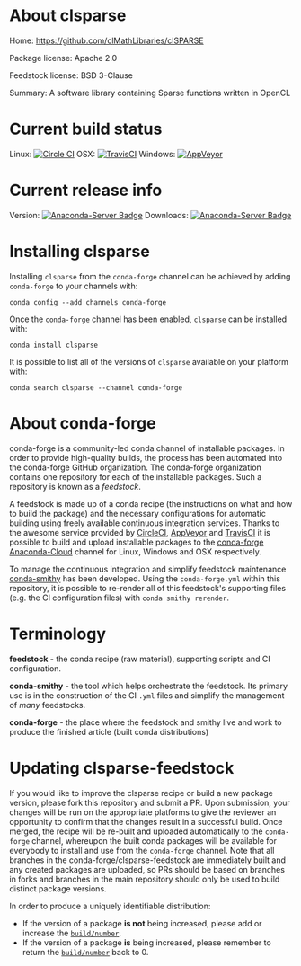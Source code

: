 About clsparse
==============

Home: https://github.com/clMathLibraries/clSPARSE

Package license: Apache 2.0

Feedstock license: BSD 3-Clause

Summary: A software library containing Sparse functions written in OpenCL



Current build status
====================

Linux: [![Circle CI](https://circleci.com/gh/conda-forge/clsparse-feedstock.svg?style=shield)](https://circleci.com/gh/conda-forge/clsparse-feedstock)
OSX: [![TravisCI](https://travis-ci.org/conda-forge/clsparse-feedstock.svg?branch=master)](https://travis-ci.org/conda-forge/clsparse-feedstock)
Windows: [![AppVeyor](https://ci.appveyor.com/api/projects/status/github/conda-forge/clsparse-feedstock?svg=True)](https://ci.appveyor.com/project/conda-forge/clsparse-feedstock/branch/master)

Current release info
====================
Version: [![Anaconda-Server Badge](https://anaconda.org/conda-forge/clsparse/badges/version.svg)](https://anaconda.org/conda-forge/clsparse)
Downloads: [![Anaconda-Server Badge](https://anaconda.org/conda-forge/clsparse/badges/downloads.svg)](https://anaconda.org/conda-forge/clsparse)

Installing clsparse
===================

Installing `clsparse` from the `conda-forge` channel can be achieved by adding `conda-forge` to your channels with:

```
conda config --add channels conda-forge
```

Once the `conda-forge` channel has been enabled, `clsparse` can be installed with:

```
conda install clsparse
```

It is possible to list all of the versions of `clsparse` available on your platform with:

```
conda search clsparse --channel conda-forge
```


About conda-forge
=================

conda-forge is a community-led conda channel of installable packages.
In order to provide high-quality builds, the process has been automated into the
conda-forge GitHub organization. The conda-forge organization contains one repository
for each of the installable packages. Such a repository is known as a *feedstock*.

A feedstock is made up of a conda recipe (the instructions on what and how to build
the package) and the necessary configurations for automatic building using freely
available continuous integration services. Thanks to the awesome service provided by
[CircleCI](https://circleci.com/), [AppVeyor](http://www.appveyor.com/)
and [TravisCI](https://travis-ci.org/) it is possible to build and upload installable
packages to the [conda-forge](https://anaconda.org/conda-forge)
[Anaconda-Cloud](http://docs.anaconda.org/) channel for Linux, Windows and OSX respectively.

To manage the continuous integration and simplify feedstock maintenance
[conda-smithy](http://github.com/conda-forge/conda-smithy) has been developed.
Using the ``conda-forge.yml`` within this repository, it is possible to re-render all of
this feedstock's supporting files (e.g. the CI configuration files) with ``conda smithy rerender``.


Terminology
===========

**feedstock** - the conda recipe (raw material), supporting scripts and CI configuration.

**conda-smithy** - the tool which helps orchestrate the feedstock.
                   Its primary use is in the construction of the CI ``.yml`` files
                   and simplify the management of *many* feedstocks.

**conda-forge** - the place where the feedstock and smithy live and work to
                  produce the finished article (built conda distributions)


Updating clsparse-feedstock
===========================

If you would like to improve the clsparse recipe or build a new
package version, please fork this repository and submit a PR. Upon submission,
your changes will be run on the appropriate platforms to give the reviewer an
opportunity to confirm that the changes result in a successful build. Once
merged, the recipe will be re-built and uploaded automatically to the
`conda-forge` channel, whereupon the built conda packages will be available for
everybody to install and use from the `conda-forge` channel.
Note that all branches in the conda-forge/clsparse-feedstock are
immediately built and any created packages are uploaded, so PRs should be based
on branches in forks and branches in the main repository should only be used to
build distinct package versions.

In order to produce a uniquely identifiable distribution:
 * If the version of a package **is not** being increased, please add or increase
   the [``build/number``](http://conda.pydata.org/docs/building/meta-yaml.html#build-number-and-string).
 * If the version of a package **is** being increased, please remember to return
   the [``build/number``](http://conda.pydata.org/docs/building/meta-yaml.html#build-number-and-string)
   back to 0.
